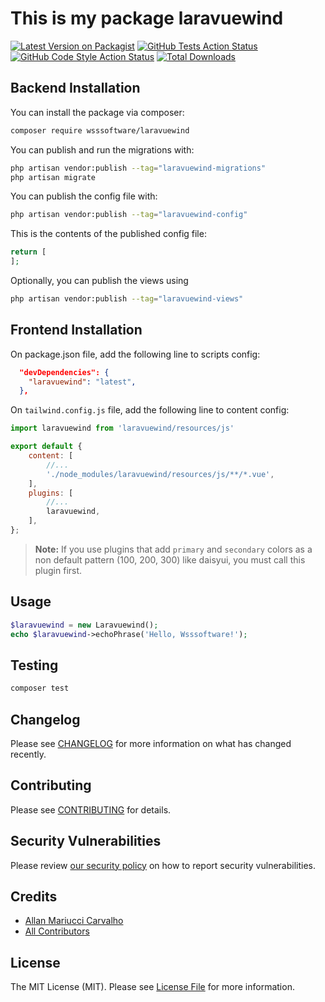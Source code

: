 # This is my package laravuewind

[![Latest Version on Packagist](https://img.shields.io/packagist/v/wsssoftware/laravuewind.svg?style=flat-square)](https://packagist.org/packages/wsssoftware/laravuewind)
[![GitHub Tests Action Status](https://img.shields.io/github/actions/workflow/status/wsssoftware/laravuewind/run-tests.yml?branch=main&label=tests&style=flat-square)](https://github.com/wsssoftware/laravuewind/actions?query=workflow%3Arun-tests+branch%3Amain)
[![GitHub Code Style Action Status](https://img.shields.io/github/actions/workflow/status/wsssoftware/laravuewind/fix-php-code-style-issues.yml?branch=main&label=code%20style&style=flat-square)](https://github.com/wsssoftware/laravuewind/actions?query=workflow%3A"Fix+PHP+code+style+issues"+branch%3Amain)
[![Total Downloads](https://img.shields.io/packagist/dt/wsssoftware/laravuewind.svg?style=flat-square)](https://packagist.org/packages/wsssoftware/laravuewind)

## Backend Installation

You can install the package via composer:

```bash
composer require wsssoftware/laravuewind
```

You can publish and run the migrations with:

```bash
php artisan vendor:publish --tag="laravuewind-migrations"
php artisan migrate
```

You can publish the config file with:

```bash
php artisan vendor:publish --tag="laravuewind-config"
```

This is the contents of the published config file:

```php
return [
];
```

Optionally, you can publish the views using

```bash
php artisan vendor:publish --tag="laravuewind-views"
```

## Frontend Installation

On package.json file, add the following line to scripts config:

```json
  "devDependencies": {
    "laravuewind": "latest",
  },
```

On `tailwind.config.js` file, add the following line to content config:

```js
import laravuewind from 'laravuewind/resources/js'

export default {
    content: [
        //...
        './node_modules/laravuewind/resources/js/**/*.vue',
    ],
    plugins: [
        //...
        laravuewind,
    ],
};
```
> **Note:**
> If you use plugins that add `primary` and `secondary` colors as a non default pattern (100, 200, 300) like daisyui,
> you must call this plugin first.  

## Usage

```php
$laravuewind = new Laravuewind();
echo $laravuewind->echoPhrase('Hello, Wsssoftware!');
```

## Testing

```bash
composer test
```

## Changelog

Please see [CHANGELOG](CHANGELOG.md) for more information on what has changed recently.

## Contributing

Please see [CONTRIBUTING](CONTRIBUTING.md) for details.

## Security Vulnerabilities

Please review [our security policy](../../security/policy) on how to report security vulnerabilities.

## Credits

- [Allan Mariucci Carvalho](https://github.com/wsssoftware)
- [All Contributors](../../contributors)

## License

The MIT License (MIT). Please see [License File](LICENSE.md) for more information.
